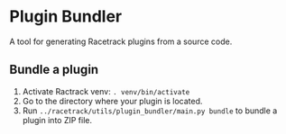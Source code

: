 # Plugin Bundler
A tool for generating Racetrack plugins from a source code.

## Bundle a plugin

1. Activate Ractrack venv: `. venv/bin/activate`
2. Go to the directory where your plugin is located.
3. Run `../racetrack/utils/plugin_bundler/main.py bundle` to bundle a plugin into ZIP file.
